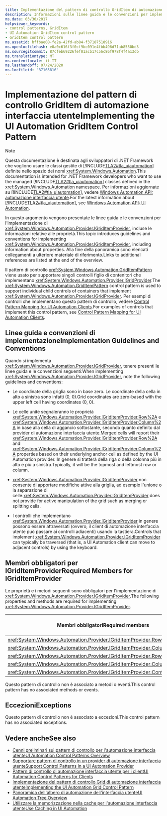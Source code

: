 ```yaml
---
title: Implementazione del pattern di controllo GridItem di automazione interfaccia utente
description: Informazioni sulle linee guida e le convenzioni per implementare il pattern di controllo GridItemPattern per gli elementi della griglia nell'automazione interfaccia utente. Vedere Membri obbligatori per IGridItemProvider.
ms.date: 03/30/2017
helpviewer_keywords:
- control patterns, GridItem
- UI Automation GridItem control pattern
- GridItem control pattern
ms.assetid: bffbae08-fe2a-42fd-ab84-f37187518916
ms.openlocfilehash: e0a0c616f3f0cf9bc091e4fbb496d71ab8550bd3
ms.sourcegitcommit: 87cfeb69226fef01acb17c56c86f978f4f4a13db
ms.translationtype: MT
ms.contentlocale: it-IT
ms.lasthandoff: 07/24/2020
ms.locfileid: "87165816"
---
```

# <a name="implementing-the-ui-automation-griditem-control-pattern"></a><span data-ttu-id="80e8d-104">Implementazione del pattern di controllo GridItem di automazione interfaccia utente</span><span class="sxs-lookup"><span data-stu-id="80e8d-104">Implementing the UI Automation GridItem Control Pattern</span></span>
> [!NOTE]
> <span data-ttu-id="80e8d-105">Questa documentazione è destinata agli sviluppatori di .NET Framework che vogliono usare le classi gestite di [!INCLUDE[TLA2#tla_uiautomation](../../../includes/tla2sharptla-uiautomation-md.md)] definite nello spazio dei nomi <xref:System.Windows.Automation>.</span><span class="sxs-lookup"><span data-stu-id="80e8d-105">This documentation is intended for .NET Framework developers who want to use the managed [!INCLUDE[TLA2#tla_uiautomation](../../../includes/tla2sharptla-uiautomation-md.md)] classes defined in the <xref:System.Windows.Automation> namespace.</span></span> <span data-ttu-id="80e8d-106">Per informazioni aggiornate su [!INCLUDE[TLA2#tla_uiautomation](../../../includes/tla2sharptla-uiautomation-md.md)], vedere [Windows Automation API: automazione interfaccia utente](/windows/win32/winauto/entry-uiauto-win32).</span><span class="sxs-lookup"><span data-stu-id="80e8d-106">For the latest information about [!INCLUDE[TLA2#tla_uiautomation](../../../includes/tla2sharptla-uiautomation-md.md)], see [Windows Automation API: UI Automation](/windows/win32/winauto/entry-uiauto-win32).</span></span>  
  
 <span data-ttu-id="80e8d-107">In questo argomento vengono presentate le linee guida e le convenzioni per l'implementazione di <xref:System.Windows.Automation.Provider.IGridItemProvider>, incluse le informazioni relative alle proprietà.</span><span class="sxs-lookup"><span data-stu-id="80e8d-107">This topic introduces guidelines and conventions for implementing <xref:System.Windows.Automation.Provider.IGridItemProvider>, including information about properties.</span></span> <span data-ttu-id="80e8d-108">Alla fine della panoramica sono elencati collegamenti a ulteriore materiale di riferimento.</span><span class="sxs-lookup"><span data-stu-id="80e8d-108">Links to additional references are listed at the end of the overview.</span></span>  
  
 <span data-ttu-id="80e8d-109">Il pattern di controllo <xref:System.Windows.Automation.GridItemPattern> viene usato per supportare singoli controlli figlio di contenitori che implementano <xref:System.Windows.Automation.Provider.IGridProvider>.</span><span class="sxs-lookup"><span data-stu-id="80e8d-109">The <xref:System.Windows.Automation.GridItemPattern> control pattern is used to support individual child controls of containers that implement <xref:System.Windows.Automation.Provider.IGridProvider>.</span></span> <span data-ttu-id="80e8d-110">Per esempi di controlli che implementano questo pattern di controllo, vedere [Control Pattern Mapping for UI Automation Clients](control-pattern-mapping-for-ui-automation-clients.md).</span><span class="sxs-lookup"><span data-stu-id="80e8d-110">For examples of controls that implement this control pattern, see [Control Pattern Mapping for UI Automation Clients](control-pattern-mapping-for-ui-automation-clients.md).</span></span>  
  
<a name="Implementation_Guidelines_and_Conventions"></a>
## <a name="implementation-guidelines-and-conventions"></a><span data-ttu-id="80e8d-111">Linee guida e convenzioni di implementazione</span><span class="sxs-lookup"><span data-stu-id="80e8d-111">Implementation Guidelines and Conventions</span></span>  
 <span data-ttu-id="80e8d-112">Quando si implementa <xref:System.Windows.Automation.Provider.IGridProvider>, tenere presenti le linee guida e le convenzioni seguenti:</span><span class="sxs-lookup"><span data-stu-id="80e8d-112">When implementing <xref:System.Windows.Automation.Provider.IGridProvider>, note the following guidelines and conventions:</span></span>  
  
- <span data-ttu-id="80e8d-113">Le coordinate della griglia sono in base zero. Le coordinate della cella in alto a sinistra sono infatti (0, 0).</span><span class="sxs-lookup"><span data-stu-id="80e8d-113">Grid coordinates are zero-based with the upper left cell having coordinates (0, 0).</span></span>  
  
- <span data-ttu-id="80e8d-114">Le celle unite segnaleranno le proprietà <xref:System.Windows.Automation.Provider.IGridItemProvider.Row%2A> e <xref:System.Windows.Automation.Provider.IGridItemProvider.Column%2A> in base alla cella di aggancio sottostante, secondo quanto definito dal provider di automazione interfaccia utente.</span><span class="sxs-lookup"><span data-stu-id="80e8d-114">Merged cells will report their <xref:System.Windows.Automation.Provider.IGridItemProvider.Row%2A> and <xref:System.Windows.Automation.Provider.IGridItemProvider.Column%2A> properties based on their underlying anchor cell as defined by the UI Automation provider.</span></span> <span data-ttu-id="80e8d-115">In genere si tratterà della riga o della colonna più in alto e più a sinistra.</span><span class="sxs-lookup"><span data-stu-id="80e8d-115">Typically, it will be the topmost and leftmost row or column.</span></span>  
  
- <span data-ttu-id="80e8d-116"><xref:System.Windows.Automation.Provider.IGridItemProvider> non consente di apportare modifiche attive alla griglia, ad esempio l'unione o la separazione di celle.</span><span class="sxs-lookup"><span data-stu-id="80e8d-116"><xref:System.Windows.Automation.Provider.IGridItemProvider> does not provide for active manipulation of the grid such as merging or splitting cells.</span></span>  
  
- <span data-ttu-id="80e8d-117">I controlli che implementano <xref:System.Windows.Automation.Provider.IGridItemProvider> in genere possono essere attraversati (ovvero, il client di automazione interfaccia utente può passare ai controlli adiacenti) usando la tastiera.</span><span class="sxs-lookup"><span data-stu-id="80e8d-117">Controls that implement <xref:System.Windows.Automation.Provider.IGridItemProvider> can typically be traversed (that is, a UI Automation client can move to adjacent controls) by using the keyboard.</span></span>  
  
<a name="Required_Members_for_IGridItemProvider"></a>
## <a name="required-members-for-igriditemprovider"></a><span data-ttu-id="80e8d-118">Membri obbligatori per IGridItemProvider</span><span class="sxs-lookup"><span data-stu-id="80e8d-118">Required Members for IGridItemProvider</span></span>  
 <span data-ttu-id="80e8d-119">Le proprietà e i metodi seguenti sono obbligatori per l'implementazione di <xref:System.Windows.Automation.Provider.IGridItemProvider>.</span><span class="sxs-lookup"><span data-stu-id="80e8d-119">The following properties and methods are required for implementing <xref:System.Windows.Automation.Provider.IGridItemProvider>.</span></span>  
  
|<span data-ttu-id="80e8d-120">Membri obbligatori</span><span class="sxs-lookup"><span data-stu-id="80e8d-120">Required members</span></span>|<span data-ttu-id="80e8d-121">Tipo di membro</span><span class="sxs-lookup"><span data-stu-id="80e8d-121">Member type</span></span>|<span data-ttu-id="80e8d-122">Note</span><span class="sxs-lookup"><span data-stu-id="80e8d-122">Notes</span></span>|  
|----------------------|-----------------|-----------|  
|<xref:System.Windows.Automation.Provider.IGridItemProvider.Row%2A>|<span data-ttu-id="80e8d-123">Proprietà</span><span class="sxs-lookup"><span data-stu-id="80e8d-123">Property</span></span>|<span data-ttu-id="80e8d-124">Nessuno</span><span class="sxs-lookup"><span data-stu-id="80e8d-124">None</span></span>|  
|<xref:System.Windows.Automation.Provider.IGridItemProvider.Column%2A>|<span data-ttu-id="80e8d-125">Proprietà</span><span class="sxs-lookup"><span data-stu-id="80e8d-125">Property</span></span>|<span data-ttu-id="80e8d-126">Nessuno</span><span class="sxs-lookup"><span data-stu-id="80e8d-126">None</span></span>|  
|<xref:System.Windows.Automation.Provider.IGridItemProvider.RowSpan%2A>|<span data-ttu-id="80e8d-127">Proprietà</span><span class="sxs-lookup"><span data-stu-id="80e8d-127">Property</span></span>|<span data-ttu-id="80e8d-128">Nessuno</span><span class="sxs-lookup"><span data-stu-id="80e8d-128">None</span></span>|  
|<xref:System.Windows.Automation.Provider.IGridItemProvider.ColumnSpan%2A>|<span data-ttu-id="80e8d-129">Proprietà</span><span class="sxs-lookup"><span data-stu-id="80e8d-129">Property</span></span>|<span data-ttu-id="80e8d-130">Nessuno</span><span class="sxs-lookup"><span data-stu-id="80e8d-130">None</span></span>|  
|<xref:System.Windows.Automation.Provider.IGridItemProvider.ContainingGrid%2A>|<span data-ttu-id="80e8d-131">Proprietà</span><span class="sxs-lookup"><span data-stu-id="80e8d-131">Property</span></span>|<span data-ttu-id="80e8d-132">Nessuno</span><span class="sxs-lookup"><span data-stu-id="80e8d-132">None</span></span>|  
  
 <span data-ttu-id="80e8d-133">Questo pattern di controllo non è associato a metodi o eventi.</span><span class="sxs-lookup"><span data-stu-id="80e8d-133">This control pattern has no associated methods or events.</span></span>  
  
<a name="Exceptions"></a>
## <a name="exceptions"></a><span data-ttu-id="80e8d-134">Eccezioni</span><span class="sxs-lookup"><span data-stu-id="80e8d-134">Exceptions</span></span>  
 <span data-ttu-id="80e8d-135">Questo pattern di controllo non è associato a eccezioni.</span><span class="sxs-lookup"><span data-stu-id="80e8d-135">This control pattern has no associated exceptions.</span></span>  
  
## <a name="see-also"></a><span data-ttu-id="80e8d-136">Vedere anche</span><span class="sxs-lookup"><span data-stu-id="80e8d-136">See also</span></span>

- [<span data-ttu-id="80e8d-137">Cenni preliminari sui pattern di controllo per l'automazione interfaccia utente</span><span class="sxs-lookup"><span data-stu-id="80e8d-137">UI Automation Control Patterns Overview</span></span>](ui-automation-control-patterns-overview.md)
- [<span data-ttu-id="80e8d-138">Supportare pattern di controllo in un provider di automazione interfaccia utente</span><span class="sxs-lookup"><span data-stu-id="80e8d-138">Support Control Patterns in a UI Automation Provider</span></span>](support-control-patterns-in-a-ui-automation-provider.md)
- [<span data-ttu-id="80e8d-139">Pattern di controllo di automazione interfaccia utente per i client</span><span class="sxs-lookup"><span data-stu-id="80e8d-139">UI Automation Control Patterns for Clients</span></span>](ui-automation-control-patterns-for-clients.md)
- [<span data-ttu-id="80e8d-140">Implementazione del pattern di controllo Grid di automazione interfaccia utente</span><span class="sxs-lookup"><span data-stu-id="80e8d-140">Implementing the UI Automation Grid Control Pattern</span></span>](implementing-the-ui-automation-grid-control-pattern.md)
- [<span data-ttu-id="80e8d-141">Panoramica dell'albero di automazione dell'interfaccia utente</span><span class="sxs-lookup"><span data-stu-id="80e8d-141">UI Automation Tree Overview</span></span>](ui-automation-tree-overview.md)
- [<span data-ttu-id="80e8d-142">Utilizzare la memorizzazione nella cache per l'automazione interfaccia utente</span><span class="sxs-lookup"><span data-stu-id="80e8d-142">Use Caching in UI Automation</span></span>](use-caching-in-ui-automation.md)
